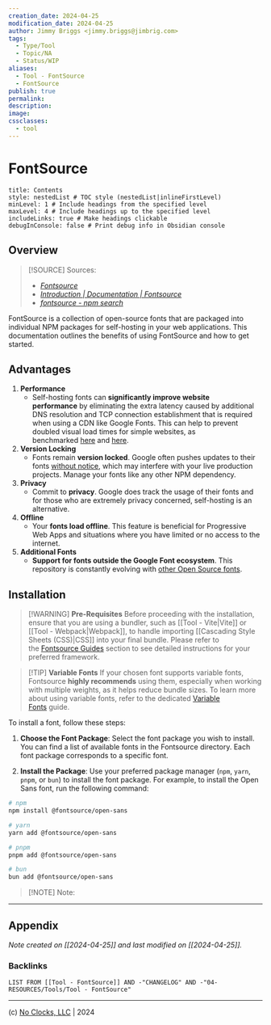```yaml
---
creation_date: 2024-04-25
modification_date: 2024-04-25
author: Jimmy Briggs <jimmy.briggs@jimbrig.com>
tags:
  - Type/Tool
  - Topic/NA
  - Status/WIP
aliases:
  - Tool - FontSource
  - FontSource
publish: true
permalink:
description:
image:
cssclasses:
  - tool
---
```



# FontSource

```table-of-contents
title: Contents 
style: nestedList # TOC style (nestedList|inlineFirstLevel)
minLevel: 1 # Include headings from the specified level
maxLevel: 4 # Include headings up to the specified level
includeLinks: true # Make headings clickable
debugInConsole: false # Print debug info in Obsidian console
```

## Overview

> [!SOURCE] Sources:
> - *[Fontsource](https://fontsource.org/)*
> - *[Introduction | Documentation | Fontsource](https://fontsource.org/docs/getting-started/introduction)*
> - *[fontsource - npm search](https://www.npmjs.com/search?q=fontsource)*

FontSource is a collection of open-source fonts that are packaged into individual NPM packages for self-hosting in your web applications. This documentation outlines the benefits of using FontSource and how to get started.

## Advantages

1. **Performance**
	- Self-hosting fonts can **significantly improve website performance** by eliminating the extra latency caused by additional DNS resolution and TCP connection establishment that is required when using a CDN like Google Fonts. This can help to prevent doubled visual load times for simple websites, as benchmarked [here](https://github.com/HTTPArchive/almanac.httparchive.org/pull/607) and [here](https://github.com/reactiflux/reactiflux.com/pull/21).
2. **Version Locking**
	- Fonts remain **version locked**. Google often pushes updates to their fonts [without notice](https://github.com/google/fonts/issues/1307), which may interfere with your live production projects. Manage your fonts like any other NPM dependency.
3. **Privacy**
	- Commit to **privacy**. Google does track the usage of their fonts and for those who are extremely privacy concerned, self-hosting is an alternative.
4. **Offline**
	- Your **fonts load offline**. This feature is beneficial for Progressive Web Apps and situations where you have limited or no access to the internet.
5. **Additional Fonts**
	- **Support for fonts outside the Google Font ecosystem**. This repository is constantly evolving with [other Open Source fonts](https://github.com/fontsource/font-files).

## Installation

> [!WARNING] **Pre-Requisites**
> Before proceeding with the installation, ensure that you are using a bundler, such as [[Tool - Vite|Vite]] or [[Tool - Webpack|Webpack]], to handle importing [[Cascading Style Sheets (CSS)|CSS]] into your final bundle. Please refer to the [Fontsource Guides](https://fontsource.org/docs/guides) section to see detailed instructions for your preferred framework.

> [!TIP] **Variable Fonts**
> If your chosen font supports variable fonts, Fontsource **highly recommends** using them, especially when working with multiple weights, as it helps reduce bundle sizes. To learn more about using variable fonts, refer to the dedicated [Variable Fonts](https://fontsource.org/docs/getting-started/variable) guide.

To install a font, follow these steps:

1. **Choose the Font Package**: Select the font package you wish to install. You can find a list of available fonts in the Fontsource directory. Each font package corresponds to a specific font.

2. **Install the Package**:  Use your preferred package manager (`npm`, `yarn`, `pnpm`, or `bun`) to install the font package. For example, to install the Open Sans font, run the following command:

```bash
# npm
npm install @fontsource/open-sans

# yarn
yarn add @fontsource/open-sans

# pnpm
pnpm add @fontsource/open-sans

# bun
bun add @fontsource/open-sans
```

> [!NOTE] Note:
> 

***

## Appendix

*Note created on [[2024-04-25]] and last modified on [[2024-04-25]].*

### Backlinks

```dataview
LIST FROM [[Tool - FontSource]] AND -"CHANGELOG" AND -"04-RESOURCES/Tools/Tool - FontSource"
```

***

(c) [No Clocks, LLC](https://github.com/noclocks) | 2024